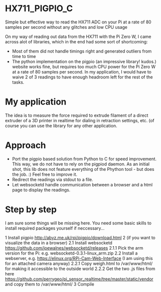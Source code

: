 # HX711_PIGPIO_C
Simple but effective way to read the HX711 ADC on your Pi at a rate of 80 samples per second without any glitches and low CPU usage

On my way of reading out data from the HX711 with the Pi Zero W, I came across alot of libraries, which in the end had some sort of shortcoming:
- Most of them did not handle timings right and generated outliers from time to time
- The python implementation on the pigpio (an impressive library! kudos.) website works fine, but requires too much CPU power for the Pi Zero W at a rate of 80 samples per second. In my application, I would have to waive 2 of 3 readings to have enough headroom left for the rest of the tasks.

# My application
The idea is to measure the force required to extrude filament of a direct extruder of a 3D printer in realtime for dialing in retraction settings, etc. (of course you can use the library for any other application.

# Approach
- Port the pigpio based solution from Python to C for speed improvement. This way, we do not have to rely on the pigpiod daemon. As an initial shot, this lib does not feature everything of the Phython tool - but does the job. :) Feel free to improve it.
- Redirect the readings via stdout to a file. 
- Let websocketd handle communication between a browser and a html page to display the readings.

# Step by step
I am sure some things will be missing here. You need some basic skills to install required packages yourself if neccessary...

1 Install pigpio http://abyz.me.uk/rpi/pigpio/download.html
2 (if you want to visualize the data in a browser)
2.1 Install websocketd https://github.com/joewalnes/websocketd/releases
2.1.1 Pick the arm version for the Pi: e.g. websocketd-0.3.1-linux_arm.zip
2.2 Install a webserver, e.g. https://elinux.org/RPi-Cam-Web-Interface (I am using this for an attached camera anyway)
2.2.1 Copy weigh.html to /var/www/html/ for making it accessible to the outside world
2.2.2 Get the two .js files from here https://github.com/perrygeo/pi_sensor_realtime/tree/master/static/vendor and copy them to /var/www/html/
3 Compile
